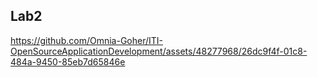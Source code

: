## Lab2
https://github.com/Omnia-Goher/ITI-OpenSourceApplicationDevelopment/assets/48277968/26dc9f4f-01c8-484a-9450-85eb7d65846e

